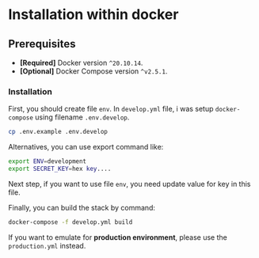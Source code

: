 # Installation within docker

## Prerequisites

- **[Required]** Docker version `^20.10.14`.
- **[Optional]** Docker Compose version `^v2.5.1`.

### Installation

First, you should create file `env`. In `develop.yml` file, i was setup `docker-compose` using filename `.env.develop`.

```bash
cp .env.example .env.develop
```

Alternatives, you can use export command like:

```bash
export ENV=development
export SECRET_KEY=hex key....
```

Next step, if you want to use file `env`, you need update value for key in this file.

Finally, you can build the stack by command:

```bash
docker-compose -f develop.yml build
```

If you want to emulate for **production environment**, please use the `production.yml` instead.
